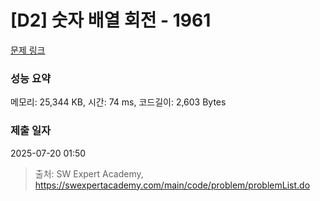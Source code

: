 # [D2] 숫자 배열 회전 - 1961 

[문제 링크](https://swexpertacademy.com/main/code/problem/problemDetail.do?contestProbId=AV5Pq-OKAVYDFAUq) 

### 성능 요약

메모리: 25,344 KB, 시간: 74 ms, 코드길이: 2,603 Bytes

### 제출 일자

2025-07-20 01:50



> 출처: SW Expert Academy, https://swexpertacademy.com/main/code/problem/problemList.do